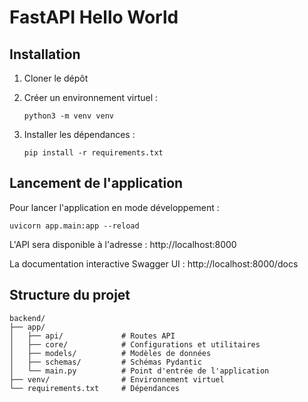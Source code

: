 # FastAPI Hello World
## Installation

1. Cloner le dépôt
2. Créer un environnement virtuel :
   ```
   python3 -m venv venv
   ```
   
3. Installer les dépendances :
   ```
   pip install -r requirements.txt
   ```

## Lancement de l'application

Pour lancer l'application en mode développement :

```
uvicorn app.main:app --reload
```

L'API sera disponible à l'adresse : http://localhost:8000

La documentation interactive Swagger UI : http://localhost:8000/docs

## Structure du projet

```
backend/
├── app/
│   ├── api/             # Routes API
│   ├── core/            # Configurations et utilitaires
│   ├── models/          # Modèles de données
│   ├── schemas/         # Schémas Pydantic
│   └── main.py          # Point d'entrée de l'application
├── venv/                # Environnement virtuel
└── requirements.txt     # Dépendances
``` 
